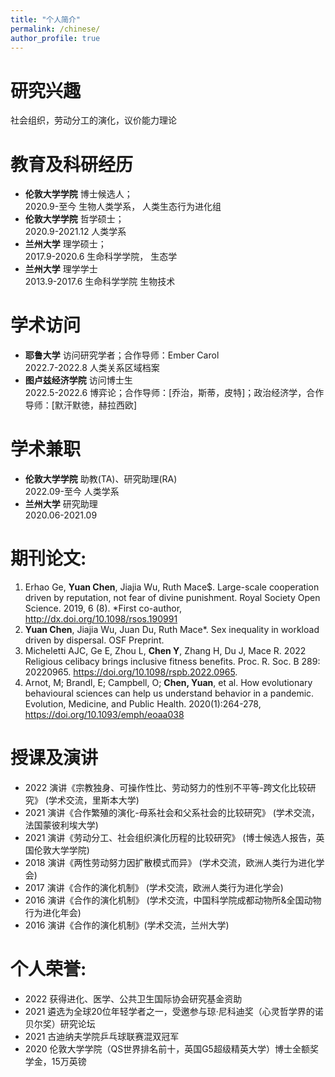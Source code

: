 ```yaml
---
title: "个人简介"
permalink: /chinese/
author_profile: true
---
```

# 研究兴趣
社会组织，劳动分工的演化，议价能力理论

# 教育及科研经历
* **伦敦大学学院** 博士候选人；
<br>2020.9-至今 生物人类学系， 人类生态行为进化组
* **伦敦大学学院** 哲学硕士；
<br>2020.9-2021.12 人类学系
* **兰州大学** 理学硕士；
<br>2017.9-2020.6 生命科学学院， 生态学
* **兰州大学** 理学学士 
<br>2013.9-2017.6 生命科学学院 生物技术                                                                                                                    

# 学术访问
* **耶鲁大学** 访问研究学者；合作导师：Ember Carol
<br>2022.7-2022.8 人类关系区域档案
* **图卢兹经济学院** 访问博士生
<br>2022.5-2022.6 博弈论；合作导师：[乔治，斯蒂，皮特]；政治经济学，合作导师：[默汗默徳，赫拉西欧]

# 学术兼职
* **伦敦大学学院** 助教(TA)、研究助理(RA)
<br>2022.09-至今 人类学系
* **兰州大学** 研究助理
<br>2020.06-2021.09 

# 期刊论文: 
1.	Erhao Ge, **Yuan Chen**, Jiajia Wu, Ruth Mace$. Large-scale cooperation driven by reputation, not fear of divine punishment. Royal Society Open Science. 2019, 6 (8). *First co-author, http://dx.doi.org/10.1098/rsos.190991
2.	**Yuan Chen**, Jiajia Wu, Juan Du, Ruth Mace*. Sex inequality in workload driven by dispersal. OSF Preprint. 
3.	Micheletti AJC, Ge E, Zhou L, **Chen Y**, Zhang H, Du J, Mace R. 2022 Religious celibacy brings inclusive fitness benefits. Proc. R. Soc. B 289: 20220965. https://doi.org/10.1098/rspb.2022.0965.
4. Arnot, M; Brandl, E; Campbell, O; **Chen, Yuan**, et al. How evolutionary behavioural sciences can help us understand behavior in a pandemic. Evolution, Medicine, and Public Health. 2020(1):264-278, https://doi.org/10.1093/emph/eoaa038

# 授课及演讲 
* 2022 演讲《宗教独身、可操作性比、劳动努力的性别不平等-跨文化比较研究》 (学术交流，里斯本大学)
* 2021 演讲《合作繁殖的演化-母系社会和父系社会的比较研究》 (学术交流，法国蒙彼利埃大学)
* 2021 演讲《劳动分工、社会组织演化历程的比较研究》 (博士候选人报告，英国伦敦大学学院)
* 2018 演讲《两性劳动努力因扩散模式而异》 (学术交流，欧洲人类行为进化学会)
* 2017 演讲《合作的演化机制》 (学术交流，欧洲人类行为进化学会)
* 2016 演讲《合作的演化机制》 (学术交流，中国科学院成都动物所&全国动物行为进化年会)
* 2016 演讲《合作的演化机制》(学术交流，兰州大学)


# 个人荣誉:
*  2022 获得进化、医学、公共卫生国际协会研究基金资助
*  2021 遴选为全球20位年轻学者之一，受邀参与琼·尼科迪奖（心灵哲学界的诺贝尔奖）研究论坛
*  2021 古迪纳夫学院乒乓球联赛混双冠军
*  2020 伦敦大学学院（QS世界排名前十，英国G5超级精英大学）博士全额奖学金，15万英镑

